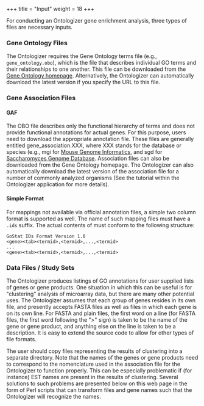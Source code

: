 +++
title = "Input"
weight = 18
+++

For conducting an Ontologizer gene enrichment analysis, three types of files are
necessary inputs.

### Gene Ontology Files

The Ontologizer requires the Gene Ontology terms file (e.g., ```gene_ontology.obo```), which is the file that describes individual GO terms and their relationships to one another. This file can be downloaded from the [Gene Ontology homepage](http://geneontology.org/). Alternatively, the Ontologizer can automatically download the latest version if you specify the URL to this file.

### Gene Association Files

#### GAF
The OBO file describes only the functional hierarchy of terms and does not provide functional annotations for actual genes. For this purpose, users need to download the appropriate annotation file. These files are generally entitled gene_association.XXX, where XXX stands for the database or species (e.g., mgi for [Mouse Genome Informatics](http://www.informatics.jax.org/), and sgd for [Saccharomyces Genome Database](http://www.yeastgenome.org/). Association files can also be downloaded from the Gene Ontology homepage. The Ontologizer can also automatically download the latest version of the association file for a number of commonly analyzed organisms (See the tutorial within the Ontologizer application for more details).

#### Simple Format

For mappings not available via official annotation files, a simple two column
format is supported as well. The name of such mapping files must have a ```.ids```
suffix. The actual contents of must conform to the following structure:
```
GoStat IDs Format Version 1.0
<gene><tab><termid>,<termid>,...,<termid>
...
<gene><tab><termid>,<termid>,...,<termid>
```

### Data Files / Study Sets

The Ontologizer produces listings of GO annotations for user supplied lists of genes or gene products. One situation in which this can be useful is for "clustering" analysis of microarray data, but there are many other potential uses. The Ontologizer assumes that each group of genes resides in its own file, and presently accepts FASTA files as well as files in which each gene is on its own line. For FASTA and plain files, the first word on a line (for FASTA files, the first word following the ">" sign) is taken to be the name of the gene or gene product, and anything else on the line is taken to be a description. It is easy to extend the source code to allow for other types of file formats.

The user should copy files representing the results of clustering into a separate directory. Note that the names of the genes or gene products need to correspond to the nomenclature used in the association file for the Ontologizer to function properly. This can be especially problematic if (for instance) EST names are present in the results of clustering. Several solutions to such problems are presented below on this web page in the form of Perl scripts that can transform files and gene names such that the Ontologizer will recognize the names.
